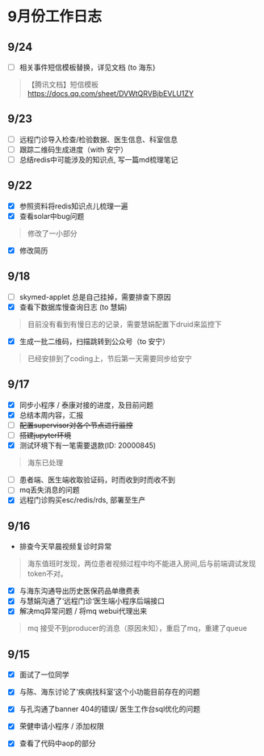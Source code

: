 
# 9月份工作日志



## 9/24

* [ ] 相关事件短信模板替换，详见文档 (to 海东)<br/>
> 【腾讯文档】短信模板 <br/>
> https://docs.qq.com/sheet/DVWtQRVBjbEVLU1ZY <br/>

## 9/23

* [ ] 远程门诊导入检查/检验数据、医生信息、科室信息
* [ ] 跟踪二维码生成进度（with 安宁）
* [ ] 总结redis中可能涉及的知识点, 写一篇md梳理笔记

## 9/22

* [x] 参照资料将redis知识点儿梳理一遍
* [x] 查看solar中bug问题
>  修改了一小部分
* [x] 修改简历

## 9/18

* [ ] skymed-applet 总是自己挂掉，需要排查下原因
* [x] 查看下数据库慢查询日志 (to 慧娟)
> 目前没有看到有慢日志的记录，需要慧娟配置下druid来监控下
* [x] 生成一批二维码，扫描跳转到公众号（to 安宁）
> 已经安排到了coding上，节后第一天需要同步给安宁

## 9/17

* [x] 同步小程序 / 泰康对接的进度，及目前问题
* [x] 总结本周内容，汇报
* [ ] ~~配置supervisor对各个节点进行监控~~
* [ ] ~~搭建jupyter环境~~
* [x] 测试环境下有一笔需要退款(ID: 20000845)
>海东已处理
* [ ] 患者端、医生端收取验证码，时而收到时而收不到
* [ ] mq丢失消息的问题
* [x] 远程门诊购买esc/redis/rds, 部署至生产

## 9/16

* 排查今天早晨视频复诊时异常
> 海东值班时发现，两位患者视频过程中均不能进入房间,后与前端调试发现token不对。
* [x] 与海东沟通导出历史医保药品单缴费表
* [x] 与慧娟沟通了‘远程门诊‘医生端小程序后端接口
* [x] 解决mq异常问题 / 将mq webui代理出来
> mq 接受不到producer的消息（原因未知），重启了mq，重建了queue



## 9/15

* [x] 面试了一位同学
* [x] 与陈、海东讨论了‘疾病找科室’这个小功能目前存在的问题
* [x] 与孔沟通了banner 404的错误/ 医生工作台sql优化的问题
* [x] 荣健申请小程序 / 添加权限
* [x] 查看了代码中aop的部分

